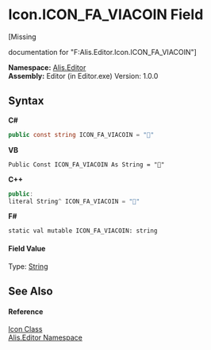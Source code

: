 # Icon.ICON_FA_VIACOIN Field
 

\[Missing <summary> documentation for "F:Alis.Editor.Icon.ICON_FA_VIACOIN"\]

**Namespace:**&nbsp;<a href="b150ade4-39de-a232-5f06-d3cdc1b2c538">Alis.Editor</a><br />**Assembly:**&nbsp;Editor (in Editor.exe) Version: 1.0.0

## Syntax

**C#**<br />
``` C#
public const string ICON_FA_VIACOIN = ""
```

**VB**<br />
``` VB
Public Const ICON_FA_VIACOIN As String = ""
```

**C++**<br />
``` C++
public:
literal String^ ICON_FA_VIACOIN = ""
```

**F#**<br />
``` F#
static val mutable ICON_FA_VIACOIN: string
```


#### Field Value
Type: <a href="https://docs.microsoft.com/dotnet/api/system.string" target="_blank">String</a>

## See Also


#### Reference
<a href="cc0f883c-67f8-f772-c6d7-a60b129f22a7">Icon Class</a><br /><a href="b150ade4-39de-a232-5f06-d3cdc1b2c538">Alis.Editor Namespace</a><br />